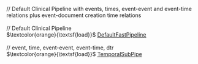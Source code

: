 // Default Clinical Pipeline with events, times, event-event and event-time relations plus event-document creation time relations <br/>
 <br/>
// Default Clinical Pipeline <br/>
$\textcolor{orange}{\textsf{load}}$ [DefaultFastPipeline](https://github.com/apache/ctakes/wiki/DefaultFastPipeline) <br/>
 <br/>
// event, time, event-event, event-time, dtr <br/>
$\textcolor{orange}{\textsf{load}}$ [TemporalSubPipe](https://github.com/apache/ctakes/wiki/TemporalSubPipe) <br/>
